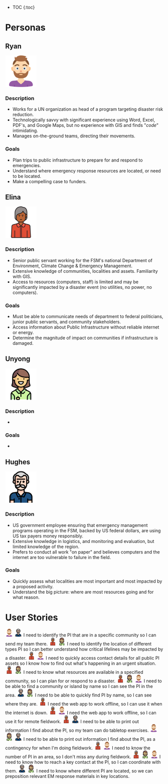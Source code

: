 * TOC
{:toc}

# Personas

## Ryan
<img src="./assets/images/avatar-ryan.png" width="100">

### Description
* Works for a UN organization as head of a program targeting disaster risk reduction.
* Technologically savvy with significant experience using Word, Excel, PDF's, and Google Maps, but no experience with GIS and finds "*code*" intimidating.
* Manages on-the-ground teams, directing their movements.

### Goals
* Plan trips to public infrastructure to prepare for and respond to emergencies.
* Understand where emergency response resources are located, or need to be located.
* Make a compelling case to funders.

## Elina
<img src="./assets/images/avatar-elina.png" width="100">

### Description
* Senior public servant working for the FSM's national Department of Environment, Climate Change & Emergency Management.  
* Extensive knowledge of communities, localities and assets. Familiarity with GIS.
* Access to resources (computers, staff) is limited and may be significantly impacted by a disaster event (no utilities, no power, no computers).


### Goals
* Must be able to communicate needs of department to federal politicians, junior public servants, and community stakeholders.
* Access information about Public Infrastructure without reliable internet or energy.
* Determine the magnitude of impact on communities if infrastructure is damaged.

## Unyong
<img src="./assets/images/avatar-unyong.png" width="100">

### Description
* 

### Goals
* 


## Hughes
<img src="./assets/images/avatar-hughes.png" width="100">

### Description
* US government employee ensuring that emergency management programs operating in the FSM, backed by US federal dollars, are using US tax payers money responsibly.  
* Extensive knowledge in logistics, and monitoring and evaluation, but limited knowledge of the region.
* Prefers to conduct all work "on paper" and believes computers and the internet are too vulnerable to failure in the field.


### Goals
* Quickly assess what localities are most important and most impacted by a proposed activity.
* Understand the big picture: where are most resources going and for what reason.


# User Stories
<img src="./assets/images/avatar-ryan.png" width="25">
<img src="./assets/images/avatar-hughes.png" width="25">
I need to identify the PI that are in a specific community so I can send my team there.

<img src="./assets/images/avatar-elina.png" width="25">
<img src="./assets/images/avatar-unyong.png" width="25">
I need to identify the location of different types PI so I can better understand how critical lifelines may be impacted by a disaster.

<img src="./assets/images/avatar-elina.png" width="25">
<img src="./assets/images/avatar-ryan.png" width="25">
I need to quickly access contact details for all public PI assets so I know how to find out what's happening in an urgent situation.

<img src="./assets/images/avatar-elina.png" width="25">
<img src="./assets/images/avatar-unyong.png" width="25">
I need to know what resources are available in a specified community, so I can plan for or respond to a disaster.

<img src="./assets/images/avatar-elina.png" width="25">
<img src="./assets/images/avatar-unyong.png" width="25">
<img src="./assets/images/avatar-ryan.png" width="25">
I need to be able to find a community or island by name so I can see the PI in the area.

<img src="./assets/images/avatar-hughes.png" width="25">
<img src="./assets/images/avatar-unyong.png" width="25">
I need to be able to quickly find PI by name, so I can see where they are.

<img src="./assets/images/avatar-elina.png" width="25">
I need the web app to work offline, so I can use it when the internet is down.

<img src="./assets/images/avatar-elina.png" width="25">
<img src="./assets/images/avatar-ryan.png" width="25">
I need the web app to work offline, so I can use it for remote fieldwork.

<img src="./assets/images/avatar-elina.png" width="25">
<img src="./assets/images/avatar-hughes.png" width="25">
I need to be able to print out information I find about the PI, so my team can do tabletop exercises.

<img src="./assets/images/avatar-ryan.png" width="25">
<img src="./assets/images/avatar-unyong.png" width="25">
<img src="./assets/images/avatar-hughes.png" width="25">
I need to be able to print out information I find about the PI, as a contingency for when I'm doing fieldwork.

<img src="./assets/images/avatar-elina.png" width="25">
<img src="./assets/images/avatar-ryan.png" width="25">
I need to know the number of PI in an area, so I don't miss any during fieldwork.

<img src="./assets/images/avatar-elina.png" width="25">
<img src="./assets/images/avatar-unyong.png" width="25">
<img src="./assets/images/avatar-ryan.png" width="25">
I need to know how to reach a key contact at the PI, so I can coordinate with them.

<img src="./assets/images/avatar-hughes.png" width="25">
<img src="./assets/images/avatar-unyong.png" width="25">
I need to know where different PI are located, so we can preposition relevant EM response materials in key locations.